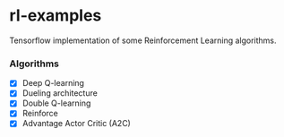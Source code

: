 # rl-examples
Tensorflow implementation of some Reinforcement Learning algorithms.


### Algorithms

- [x] Deep Q-learning
- [x] Dueling architecture
- [x] Double Q-learning
- [x] Reinforce
- [x] Advantage Actor Critic (A2C)
